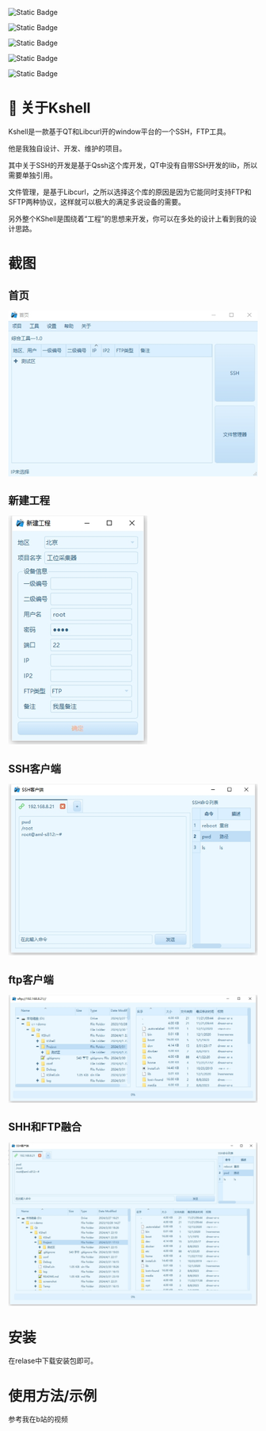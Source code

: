 
![Static Badge](https://img.shields.io/badge/Builder-shikai123-red)

![Static Badge](https://img.shields.io/badge/license-MIT-blue)

![Static Badge](https://img.shields.io/badge/OS-window-blue)

![Static Badge](https://img.shields.io/badge/C%2B%2B-11-8A2BE2)

![Static Badge](https://img.shields.io/badge/release-1.0-8A2BE2)


# 🚀 关于Kshell
Kshell是一款基于QT和Libcurl开的window平台的一个SSH，FTP工具。

他是我独自设计、开发、维护的项目。

其中关于SSH的开发是基于Qssh这个库开发，QT中没有自带SSH开发的lib，所以需要单独引用。 

文件管理，是基于Libcurl，之所以选择这个库的原因是因为它能同时支持FTP和SFTP两种协议，这样就可以极大的满足多说设备的需要。

另外整个KShell是围绕着“工程”的思想来开发，你可以在多处的设计上看到我的设计思路。




    
# 截图

## 首页
![image](./screenshot/首页.png) 

## 新建工程
![image](./screenshot/新建工程.png) 

## SSH客户端
![image](./screenshot/SSH客户端.png) 

## ftp客户端
![image](./screenshot/ftp客户端.png) 

## SHH和FTP融合
![image](./screenshot/SHH和FTP融合.png) 

# 安装

在relase中下载安装包即可。


# 使用方法/示例
参考我在b站的视频



